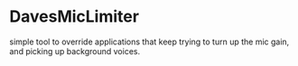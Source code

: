 # DavesMicLimiter
simple tool to override applications that keep trying to turn up the mic gain, and picking up background voices.
